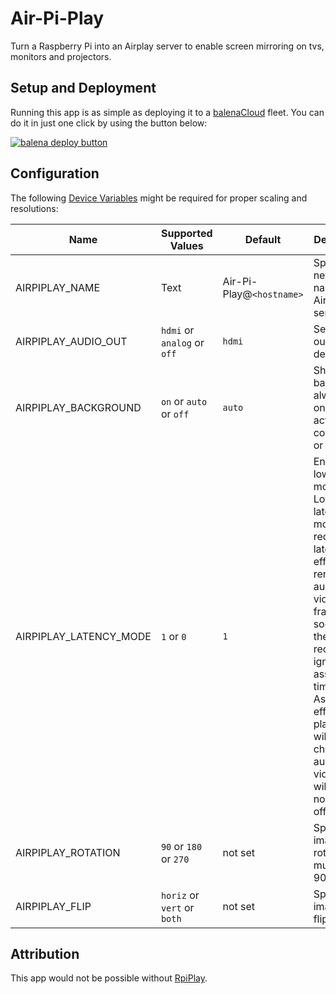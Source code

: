 # Air-Pi-Play

Turn a Raspberry Pi into an Airplay server to enable screen mirroring on tvs, monitors and projectors.


## Setup and Deployment

Running this app is as simple as deploying it to a [balenaCloud](https://www.balena.io/cloud) fleet. You can do it in just one click by using the button below:

[![balena deploy button](https://www.balena.io/deploy.svg)](https://dashboard.balena-cloud.com/deploy?repoUrl=https://github.com/Gustavhol/air-pi-play)


## Configuration

The following [Device Variables](https://www.balena.io/docs/learn/manage/variables/#variables) might be required for proper scaling and resolutions:

|  Name | Supported Values  | Default  | Description
|---|---|--- |---
|  AIRPIPLAY_NAME |  Text |  Air-Pi-Play@`<hostname>` |  Specify the network name of the AirPlay server
|  AIRPIPLAY_AUDIO_OUT |`hdmi` or `analog` or `off`  | `hdmi` | Set audio output device
| AIRPIPLAY_BACKGROUND  | `on` or `auto` or `off`  |  `auto`  | Show black background always, only during active connection, or never |
AIRPIPLAY_LATENCY_MODE | `1` or `0` | `1` |  Enables low-latency mode. Low-latency mode reduces latency by effectively rendering audio and video frames as soon as they are received, ignoring the associated timestamps. As a side effect, playback will be choppy and audio-video sync will be noticably off |
AIRPIPLAY_ROTATION | `90` or `180` or `270` | not set | Specify image rotation in multiples of 90 degrees |
AIRPIPLAY_FLIP | `horiz` or `vert` or `both` | not set | Specify image flipping

## Attribution

This app would not be possible without [RpiPlay](https://github.com/FD-/RPiPlay).
